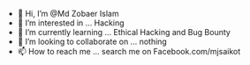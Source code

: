 - 👋 Hi, I’m @Md Zobaer Islam
- 👀 I’m interested in ... Hacking 
- 🌱 I’m currently learning ... Ethical Hacking and Bug Bounty
- 💞️ I’m looking to collaborate on ... nothing
- 📫 How to reach me ... search me on Facebook.com/mjsaikot

<!---
facebook.com/mjsaikot is my facebook profile ✨ special ✨ repository because its `README.md` (this file) appears on your GitHub profile.
You can click the Preview link to take a look at your changes.
--->
